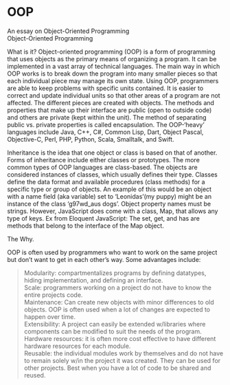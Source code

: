 # OOP
An essay on Object-Oriented Programming  
Object-Oriented Programming  

What is it?
    Object-oriented programming (OOP) is a form of programming that uses objects as the primary means of organizing a program.  It can be implemented in a vast array of technical languages.  The main way in which OOP works is to break down the program into many smaller pieces so that each individual piece may manage its own state.  Using OOP, programmers are able to keep problems with specific units contained.  It is easier to correct and update individual units so that other areas of a program are not affected.  The different pieces are created with objects.  The methods and properties that make up their interface are public (open to outside code) and others are private (kept within the unit).   The method of separating public vs. private properties is called encapsulation.  The OOP-‘heavy’ languages include Java, C++, C#, Common Lisp, Dart, Object Pascal, Objective-C, Perl, PHP, Python, Scala, Smalltalk, and Swift.  

   Inheritance is the idea that one object or class is based on that of another.  Forms of inheritance include either classes or prototypes.  The more common types of OOP languages are class-based.  The objects are considered instances of classes, which usually defines their type.  Classes define the data format and available procedures (class methods) for a specific type or group of objects.  An example of this would be an object with a name field (aka variable) set to ‘Leonidas’(my puppy) might be an instance of the class ‘g97wd_aus dogs’.  Object property names must be strings.  However, JavaScript does come with a class, Map, that allows any type of keys.  Ex from Eloquent JavaScript:    The set, get, and has are methods that belong to the interface of the Map object.
	
The Why.  

OOP is often used by programmers who want to work on the same project but don’t want to get in each other’s way.  Some advantages include:  

>Modularity:  compartmentalizes programs by defining datatypes, hiding implementation, and defining an interface.  
>Scale:  programmers working on a project do not have to know the entire projects code.  
>Maintenance:  Can create new objects with minor differences to old objects.  OOP is often used when a lot of changes are expected to happen over time.  
>Extensibility:  A project can easily be extended w/libraries where components can be modified to suit the needs of the program.  
>Hardware resources:  it is often more cost effective to have different hardware resources for each module.  
>Reusable:  the individual modules work by themselves and do not have to remain solely w/in the project it was created.  They can be used for other projects.  Best when you have a lot of code to be shared and reused.
